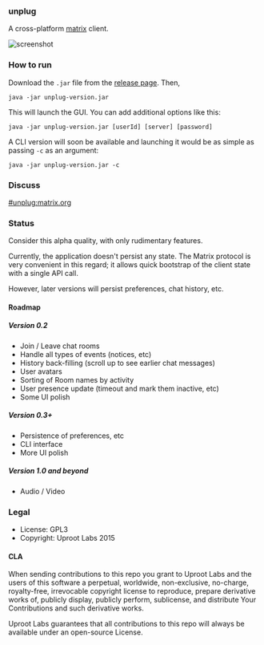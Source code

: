 ### unplug

A cross-platform [matrix](https://matrix.org) client.

![screenshot](https://raw.githubusercontent.com/wiki/UprootLabs/unplug/media/unplug-0.1.5.png)

### How to run
Download the `.jar` file from the [release page](https://github.com/UprootLabs/unplug/releases). Then,

```
java -jar unplug-version.jar
```

This will launch the GUI. You can add additional options like this:
```
java -jar unplug-version.jar [userId] [server] [password]
```

A CLI version will soon be available and launching it would be as simple as passing
`-c` as an argument:

```
java -jar unplug-version.jar -c
```

### Discuss
[#unplug:matrix.org](https://matrix.org/beta/#/room/#unplug:matrix.org)

### Status
Consider this alpha quality, with only rudimentary features.

Currently, the application doesn't persist any state. The Matrix protocol is very convenient in this regard;
it allows quick bootstrap of the client state with a single API call.

However, later versions will persist preferences, chat history, etc.

#### Roadmap

##### Version 0.2
* Join / Leave chat rooms
* Handle all types of events (notices, etc)
* History back-filling (scroll up to see earlier chat messages)
* User avatars
* Sorting of Room names by activity
* User presence update (timeout and mark them inactive, etc)
* Some UI polish

##### Version 0.3+
* Persistence of preferences, etc
* CLI interface
* More UI polish

##### Version 1.0 and beyond
* Audio / Video

### Legal
* License: GPL3
* Copyright: Uproot Labs 2015

#### CLA
When sending contributions to this repo you grant to Uproot Labs and the users of
this software a perpetual, worldwide, non-exclusive, no-charge, royalty-free,
irrevocable copyright license to reproduce, prepare derivative works of,
publicly display, publicly perform, sublicense, and distribute Your
Contributions and such derivative works.

Uproot Labs guarantees that all contributions to this repo will always be
available under an open-source License.
